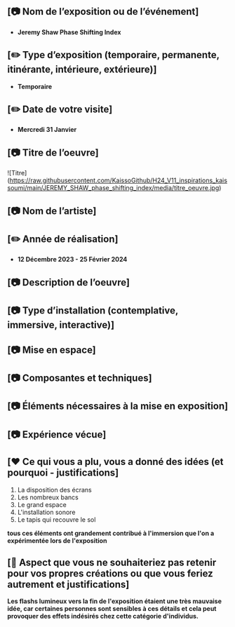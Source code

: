 ## [📷 Nom de l’exposition ou de l’événement]
* **Jeremy Shaw Phase Shifting Index**


## [✏️ Type d’exposition (temporaire, permanente, itinérante, intérieure, extérieure)]
* **Temporaire**



## [✏️ Date de votre visite]
* **Mercredi 31 Janvier**


## [📷 Titre de l’oeuvre]

![Titre] (https://raw.githubusercontent.com/KaissoGithub/H24_V11_inspirations_kaissoumi/main/JEREMY_SHAW_phase_shifting_index/media/titre_oeuvre.jpg)

## [📷 Nom de l’artiste]



## [✏️ Année de réalisation]
* **12 Décembre 2023 - 25 Février 2024**



## [📷 Description de l’oeuvre]



## [📷 Type d’installation (contemplative, immersive, interactive)]



## [📷 Mise en espace]



## [📷 Composantes et techniques]



## [📷 Éléments nécessaires à la mise en exposition]



## [📷 Expérience vécue]



## [❤️ Ce qui vous a plu, vous a donné des idées (et pourquoi - justifications]
1. La disposition des écrans
1. Les nombreux bancs
1. Le grand espace
1. L'installation sonore
1. Le tapis qui recouvre le sol
   
**tous ces éléments ont grandement contribué à l'immersion que l'on a expérimentée lors de l'exposition**



## [🤔 Aspect que vous ne souhaiteriez pas retenir pour vos propres créations ou que vous feriez autrement et justifications]
**Les flashs lumineux vers la fin de l'exposition étaient une très mauvaise idée, car certaines personnes sont sensibles à ces détails et cela peut provoquer des effets indésirés chez cette catégorie d'individus.**
